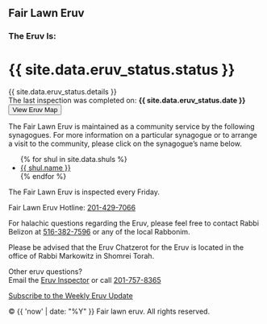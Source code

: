 ---
---

<html>
<head>
    <title>Fair Lawn Eruv is currently {{ site.data.eruv_status.status }}</title>
    <link href="styles.css" rel="stylesheet" media="all">
    <link rel="icon" type="image/png" href="favicon.png">
    <link href="https://fonts.googleapis.com/css?family=Oswald|Open+Sans&display=swap" rel="stylesheet">
</head>


<body class="status{{ site.data.eruv_status.status | upcase }}">
        <div class="main">
                <div class="eruv {{ site.data.eruv_status.status }}">
                        <h2>Fair Lawn Eruv</h2>
                        <h3>The Eruv Is:</h3>
                        <h1>{{ site.data.eruv_status.status }}</h1>
                        <div class="details">{{ site.data.eruv_status.details }}</div>
                        <div class="date">The last inspection was completed on: <strong>{{ site.data.eruv_status.date }}</strong></div>
                </div>
                <button onclick="document.getElementById('map_container').style.display = (document.getElementById('map_container').style.display == 'none' ? 'block' : 'none')">View Eruv Map</button>
                <div id="map_container" style="display: none">
                        <iframe src="https://www.google.com/maps/d/embed?mid=1iF-7pT11IJHL9EPtOWFo0aYljwk&ll=40.941927244286354%2C-74.11637324999998&z=13" width="640" height="480"></iframe>
                </div>
        </div>
        <footer>
                <div class="shuls">
                        <p>The Fair Lawn Eruv is maintained as a community service by the following synagogues. For more information on a particular synagogue or to arrange a visit to the community, please click on the synagogue’s name below.</p>
                        <ul>
                                {% for shul in site.data.shuls %}
                                        <li><a href="{{ shul.url }}" target="_blank">{{ shul.name }}</a></li>
                                {% endfor %}
                        </ul>
                </div>
                <div class="info">
                        <p>The Fair Lawn Eruv is inspected every Friday.</p>
                        <p>Fair Lawn Eruv Hotline: <a href="tel:‪201-429-7066‬">‪201-429-7066</a></p>
                        <p>For halachic questions regarding the Eruv, please feel free to contact Rabbi Belizon at <a href="tel:516-382-7596">516-382-7596</a> or any of the local Rabbonim.</p>
                        <p>Please be advised that the Eruv Chatzerot for the Eruv is located in the office of Rabbi Markowitz in Shomrei Torah.</p>
                        <p>Other eruv questions?<br />Email the <a href="mailto:info@fairlawneruv.org">Eruv Inspector</a> or call <a href="tel:201-757-8365">201-757-8365</a></p>
                </div>
                <div class="subscribe">
                        <p><a href="https://groups.io/g/fairlawneruv/join">Subscribe to the Weekly Eruv Update</a></p>
                        <p class="copyright">&copy; {{ 'now' | date: "%Y" }} Fair lawn eruv. All rights reserved.</p>
                </div>
        </footer>
</body>
</html> 
